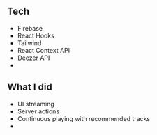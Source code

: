 
## Tech
- Firebase
- React Hooks
- Tailwind
- React Context API
- Deezer API
- 


## What I did
- UI streaming
- Server actions
- Continuous playing with recommended tracks
- 
